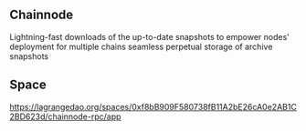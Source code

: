 ## Chainnode

Lightning-fast downloads of the up-to-date snapshots to empower nodes' deployment for multiple chains seamless perpetual storage of archive snapshots

## Space
https://lagrangedao.org/spaces/0xf8bB909F580738fB11A2bE26cA0e2AB1C2BD623d/chainnode-rpc/app

